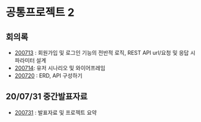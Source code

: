 # 공통프로젝트 2

## 회의록
- [200713](https://lab.ssafy.com/s03-webmobile2-sub1/s03p11a401/blob/master/Discussion/%ED%9A%8C%EC%9D%98%EB%A1%9D/200713%20%ED%9A%8C%EC%9D%98%EB%A1%9D.md) : 회원가입 및 로그인 기능의 전반적 로직, REST API url/요청 및 응답 시 파라미터 설계
- [200714](https://docs.google.com/presentation/d/1piRrDj8NKTSH452ochvDlPB6p6yq9XQf-KAX1VwMFZM/edit#slide=id.g8c19049884_0_0): 유저 시나리오 및 와이어프레임
- [200720](https://lab.ssafy.com/s03-webmobile2-sub2/s03p12a407/blob/master/Discussion/200720%20%ED%9A%8C%EC%9D%98%EB%A1%9D.md) : ERD, API 구성하기

## 20/07/31 중간발표자료
- [200731](https://lab.ssafy.com/s03-webmobile2-sub2/s03p12a407/blob/master/Discussion/%EA%B3%B5%ED%86%B5%ED%94%8C%EC%A0%9D%EB%B0%9C%ED%91%9C1.pdf) : 발표자료 및 프로젝트 요약